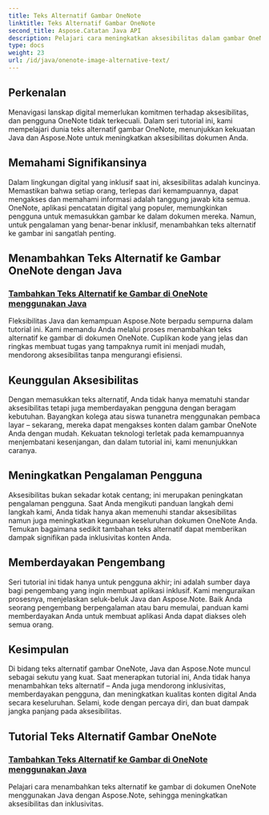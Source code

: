 ```yaml
---
title: Teks Alternatif Gambar OneNote
linktitle: Teks Alternatif Gambar OneNote
second_title: Aspose.Catatan Java API
description: Pelajari cara meningkatkan aksesibilitas dalam gambar OneNote menggunakan Java dengan Aspose.Note. Tambahkan teks alternatif dengan mudah untuk meningkatkan inklusivitas dan meningkatkan pengalaman pengguna.
type: docs
weight: 23
url: /id/java/onenote-image-alternative-text/
---
```

## Perkenalan

Menavigasi lanskap digital memerlukan komitmen terhadap aksesibilitas, dan pengguna OneNote tidak terkecuali. Dalam seri tutorial ini, kami mempelajari dunia teks alternatif gambar OneNote, menunjukkan kekuatan Java dan Aspose.Note untuk meningkatkan aksesibilitas dokumen Anda.

## Memahami Signifikansinya
Dalam lingkungan digital yang inklusif saat ini, aksesibilitas adalah kuncinya. Memastikan bahwa setiap orang, terlepas dari kemampuannya, dapat mengakses dan memahami informasi adalah tanggung jawab kita semua. OneNote, aplikasi pencatatan digital yang populer, memungkinkan pengguna untuk memasukkan gambar ke dalam dokumen mereka. Namun, untuk pengalaman yang benar-benar inklusif, menambahkan teks alternatif ke gambar ini sangatlah penting.

## Menambahkan Teks Alternatif ke Gambar OneNote dengan Java
### [Tambahkan Teks Alternatif ke Gambar di OneNote menggunakan Java](./add-alternative-text-to-image/)
Fleksibilitas Java dan kemampuan Aspose.Note berpadu sempurna dalam tutorial ini. Kami memandu Anda melalui proses menambahkan teks alternatif ke gambar di dokumen OneNote. Cuplikan kode yang jelas dan ringkas membuat tugas yang tampaknya rumit ini menjadi mudah, mendorong aksesibilitas tanpa mengurangi efisiensi.

## Keunggulan Aksesibilitas
Dengan memasukkan teks alternatif, Anda tidak hanya mematuhi standar aksesibilitas tetapi juga memberdayakan pengguna dengan beragam kebutuhan. Bayangkan kolega atau siswa tunanetra menggunakan pembaca layar – sekarang, mereka dapat mengakses konten dalam gambar OneNote Anda dengan mudah. Kekuatan teknologi terletak pada kemampuannya menjembatani kesenjangan, dan dalam tutorial ini, kami menunjukkan caranya.

## Meningkatkan Pengalaman Pengguna
Aksesibilitas bukan sekadar kotak centang; ini merupakan peningkatan pengalaman pengguna. Saat Anda mengikuti panduan langkah demi langkah kami, Anda tidak hanya akan memenuhi standar aksesibilitas namun juga meningkatkan kegunaan keseluruhan dokumen OneNote Anda. Temukan bagaimana sedikit tambahan teks alternatif dapat memberikan dampak signifikan pada inklusivitas konten Anda.

## Memberdayakan Pengembang
Seri tutorial ini tidak hanya untuk pengguna akhir; ini adalah sumber daya bagi pengembang yang ingin membuat aplikasi inklusif. Kami menguraikan prosesnya, menjelaskan seluk-beluk Java dan Aspose.Note. Baik Anda seorang pengembang berpengalaman atau baru memulai, panduan kami memberdayakan Anda untuk membuat aplikasi Anda dapat diakses oleh semua orang.

## Kesimpulan
Di bidang teks alternatif gambar OneNote, Java dan Aspose.Note muncul sebagai sekutu yang kuat. Saat menerapkan tutorial ini, Anda tidak hanya menambahkan teks alternatif – Anda juga mendorong inklusivitas, memberdayakan pengguna, dan meningkatkan kualitas konten digital Anda secara keseluruhan. Selami, kode dengan percaya diri, dan buat dampak jangka panjang pada aksesibilitas.
## Tutorial Teks Alternatif Gambar OneNote
### [Tambahkan Teks Alternatif ke Gambar di OneNote menggunakan Java](./add-alternative-text-to-image/)
Pelajari cara menambahkan teks alternatif ke gambar di dokumen OneNote menggunakan Java dengan Aspose.Note, sehingga meningkatkan aksesibilitas dan inklusivitas.